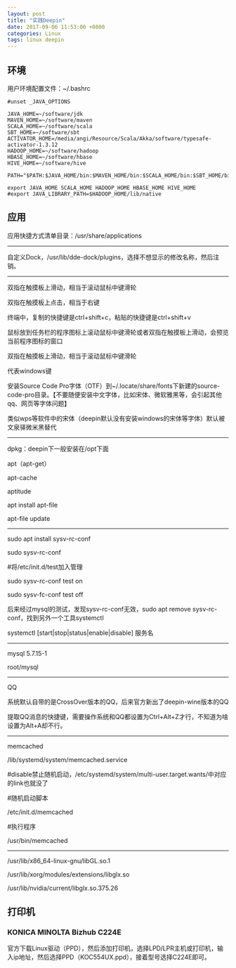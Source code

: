 ```yaml
---
layout: post
title: "实践Deepin"
date: 2017-09-06 11:53:00 +0800
categories: Linux
tags: linux deepin
---
```




## 环境

用户环境配置文件：~/.bashrc

```shell
#unset _JAVA_OPTIONS

JAVA_HOME=~/software/jdk
MAVEN_HOME=~/software/maven
SCALA_HOME=~/software/scala
SBT_HOME=~/software/sbt
ACTIVATOR_HOME=/media/angi/Resource/Scala/Akka/software/typesafe-activator-1.3.12
HADOOP_HOME=~/software/hadoop
HBASE_HOME=~/software/hbase
HIVE_HOME=~/software/hive

PATH="$PATH:$JAVA_HOME/bin:$MAVEN_HOME/bin:$SCALA_HOME/bin:$SBT_HOME/bin:$ACTIVATOR_HOME/bin:$HADOOP_HOME/bin:$HADOOP_HOME/sbin:$HBASE_HOME/bin:$HIVE_HOME/bin"

export JAVA_HOME SCALA_HOME HADOOP_HOME HBASE_HOME HIVE_HOME
#export JAVA_LIBRARY_PATH=$HADOOP_HOME/lib/native
```

## 应用

应用快捷方式清单目录：/usr/share/applications

------

自定义Dock，/usr/lib/dde-dock/plugins，选择不想显示的修改名称，然后注销。

------

双指在触摸板上滑动，相当于滚动鼠标中键滑轮

双指在触摸板上点击，相当于右键

终端中，复制的快捷键是ctrl+shift+c，粘贴的快捷键是ctrl+shift+v

鼠标放到任务栏的程序图标上滚动鼠标中键滑轮或者双指在触摸板上滑动，会预览当前程序图标的窗口

双指在触摸板上滑动，相当于滚动鼠标中键滑轮

<Super>代表windows键

安装Source Code Pro字体（OTF）到~/.locate/share/fonts下新建的source-code-pro目录。【不要随便安装中文字体，比如宋体、微软雅黑等，会引起其他qq、网页等字体问题】

类似wps等软件中的宋体（deepin默认没有安装windows的宋体等字体）默认被文泉驿微米黑替代

------

dpkg：deepin下一般安装在/opt下面

apt（apt-get）

apt-cache

aptitude

apt install apt-file

apt-file update

------

sudo apt install sysv-rc-conf

sudo sysv-rc-conf

\#将/etc/init.d/test加入管理

sudo sysv-rc-conf test on

sudo sysv-fc-conf test off

后来经过mysql的测试，发现sysv-rc-conf无效，sudo apt remove sysv-rc-conf，找到另外一个工具systemctl

systemctl [start|stop|status|enable|disable] 服务名

------

mysql 5.7.15-1

root/mysql

------

QQ

系统默认自带的是CrossOver版本的QQ，后来官方新出了deepin-wine版本的QQ

提取QQ消息的快捷键，需要操作系统和QQ都设置为Ctrl+Alt+Z才行，不知道为啥设置为Alt+A却不行。

------

memcached

/lib/systemd/system/memcached.service

\#disable禁止随机启动，/etc/systemd/system/multi-user.target.wants/中对应的link也就没了

\#随机启动脚本

/etc/init.d/memcached

\#执行程序

/usr/bin/memcached

------

/usr/lib/x86_64-linux-gnu/libGL.so.1



/usr/lib/xorg/modules/extensions/libglx.so

/usr/lib/nvidia/current/libglx.so.375.26



## 打印机

### KONICA MINOLTA Bizhub C224E

官方下载Linux驱动（PPD），然后添加打印机，选择LPD/LPR主机或打印机，输入ip地址，然后选择PPD（KOC554UX.ppd），接着型号选择C224E即可。